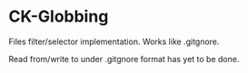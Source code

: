 # CK-Globbing
Files filter/selector implementation. Works like .gitgnore.

Read from/write to under .gitgnore format has yet to be done. 
